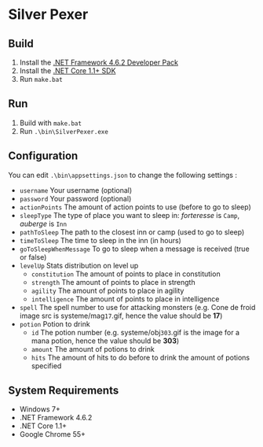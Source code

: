 # Silver Pexer

## Build
1. Install the [.NET Framework 4.6.2 Developer Pack](http://go.microsoft.com/fwlink/?LinkId=780617)
2. Install the [.NET Core 1.1+ SDK ](https://www.microsoft.com/net/download/core#/current)
3. Run `make.bat`

## Run
1. Build with `make.bat`
2. Run `.\bin\SilverPexer.exe`

## Configuration
You can edit `.\bin\appsettings.json` to change the following settings :

- `username` Your username (optional)
- `password` Your password (optional)
- `actionPoints` The amount of action points to use (before to go to sleep)
- `sleepType` The type of place you want to sleep in: _forteresse_ is `Camp`, _auberge_ is `Inn`
- `pathToSleep` The path to the closest inn or camp (used to go to sleep)
- `timeToSleep` The time to sleep in the inn (in hours)
- `goToSleepWhenMessage` To go to sleep when a message is received (true or false)
- `levelUp` Stats distribution on level up
  - `constitution` The amount of points to place in constitution
  - `strength` The amount of points to place in strength
  - `agility` The amount of points to place in agility
  - `intelligence` The amount of points to place in intelligence
- `spell` The spell number to use for attacking monsters (e.g. Cone de froid image src is systeme/mag`17`.gif, hence the value should be **17**)
- `potion` Potion to drink
  - `id` The potion number (e.g. systeme/obj`303`.gif is the image for a mana potion, hence the value should be **303**)
  - `amount` The amount of potions to drink
  - `hits` The amount of hits to do before to drink the amount of potions specified

## System Requirements

- Windows 7+
- .NET Framework 4.6.2
- .NET Core 1.1+
- Google Chrome 55+